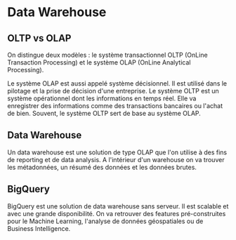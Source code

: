 # Data Warehouse

## OLTP vs OLAP

On distingue deux modèles : le système transactionnel OLTP (OnLine Transaction Processing) et le système OLAP (OnLine Analytical Processing).

Le système OLAP est aussi appelé système décisionnel. Il est utilisé dans le pilotage et la prise de décision d'une entreprise. Le système OLTP est un système opérationnel dont les informations en temps réel. Elle va enregistrer des informations comme des transactions bancaires ou l'achat de bien. Souvent, le système OLTP sert de base au système OLAP. 

## Data Warehouse

Un data warehouse est une solution de type OLAP que l'on utilise à des fins de reporting et de data analysis. A l'intérieur d'un warehouse on va trouver les métadonnées, un résumé des données et les données brutes. 

## BigQuery

BigQuery est une solution de data warehouse sans serveur. Il est scalable et avec une grande disponibilité. On va retrouver des features pré-construites pour le Machine Learning, l'analyse de données géospatiales ou de Business Intelligence. 

